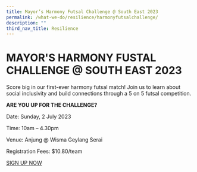 ```yaml
---
title: Mayor’s Harmony Futsal Challenge @ South East 2023
permalink: /what-we-do/resilience/harmonyfutsalchallenge/
description: ""
third_nav_title: Resilience
---
```

MAYOR'S HARMONY FUSTAL CHALLENGE @ SOUTH EAST 2023
==
Score big in our first-ever harmony futsal match!
Join us to learn about social inclusivity and build connections through a 5 on 5 futsal competition.

**ARE YOU UP FOR THE CHALLENGE?**

Date: Sunday, 2 July 2023

Time: 10am – 4.30pm

Venue: Anjung @ Wisma Geylang Serai

Registration Fees: $10.80/team

[SIGN UP NOW](go.gov.sg/southeastfutsal)